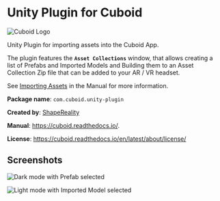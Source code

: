 # Unity Plugin for Cuboid

![Cuboid Logo](https://github.com/ShapeReality/com.cuboid.unity-plugin/assets/16051555/611033f3-fae7-40d5-84f9-df327e0f944d)

Unity Plugin for importing assets into the Cuboid App. 

The plugin features the **`Asset Collections`** window, that allows creating a list of Prefabs and Imported Models and Building them to an Asset Collection Zip file that can be added to your AR / VR headset. 

See [Importing Assets](https://cuboid.readthedocs.io/en/latest/sections/importing/) in the Manual for more information. 

**Package name**: `com.cuboid.unity-plugin`

**Created by**: [ShapeReality](https://shapereality.io/)

**Manual**: https://cuboid.readthedocs.io/.

**License**: https://cuboid.readthedocs.io/en/latest/about/license/

## Screenshots

![Dark mode with Prefab selected](https://github.com/ShapeReality/com.cuboid.unity-plugin/assets/16051555/aefa4205-7e6f-46c3-a001-8839ef726d59)

![Light mode with Imported Model selected](https://github.com/ShapeReality/com.cuboid.unity-plugin/assets/16051555/6574f625-6312-4881-9049-b4d29a9872c9)